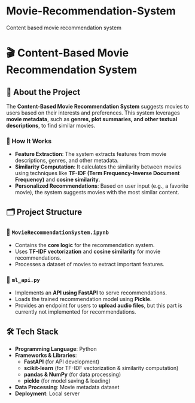 # Movie-Recommendation-System
Content based movie recommendation system 
# 🎬 Content-Based Movie Recommendation System  

## 📌 About the Project  

The **Content-Based Movie Recommendation System** suggests movies to users based on their interests and preferences. This system leverages **movie metadata**, such as **genres, plot summaries, and other textual descriptions**, to find similar movies.  

### 🎯 How It Works  
- **Feature Extraction**: The system extracts features from movie descriptions, genres, and other metadata.  
- **Similarity Computation**: It calculates the similarity between movies using techniques like **TF-IDF (Term Frequency-Inverse Document Frequency)** and **cosine similarity**.  
- **Personalized Recommendations**: Based on user input (e.g., a favorite movie), the system suggests movies with the most similar content.  

## 🗂️ Project Structure  

### 🔹 `MovieRecommendationSystem.ipynb`  
- Contains the **core logic** for the recommendation system.  
- Uses **TF-IDF vectorization** and **cosine similarity** for movie recommendations.  
- Processes a dataset of movies to extract important features.  

### 🔹 `ml_api.py`  
- Implements an **API using FastAPI** to serve recommendations.  
- Loads the trained recommendation model using **Pickle**.  
- Provides an endpoint for users to **upload audio files**, but this part is currently not implemented for recommendations.  

## 🛠️ Tech Stack  

- **Programming Language**: Python  
- **Frameworks & Libraries**:  
  - **FastAPI** (for API development)  
  - **scikit-learn** (for TF-IDF vectorization & similarity computation)  
  - **pandas & NumPy** (for data processing)  
  - **pickle** (for model saving & loading)  
- **Data Processing**: Movie metadata dataset  
- **Deployment**: Local server 


